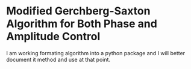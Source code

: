 # Modified Gerchberg-Saxton Algorithm for Both Phase and Amplitude Control

I am working formating algorithm into a python package and I will better document it method and use at that point.
